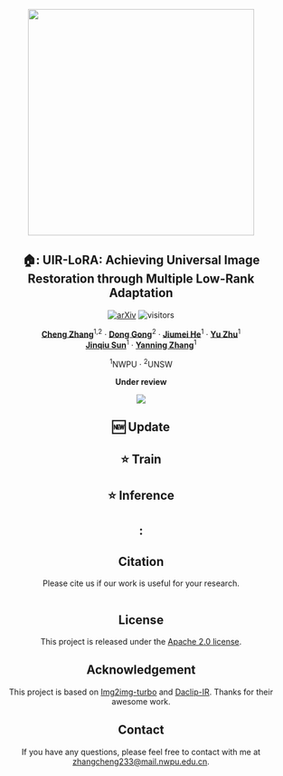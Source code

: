 <div align="center">
  <p align="center">
    <img src="assets/logo.png" width="400">
</p>
<h2> 🏠: UIR-LoRA: Achieving Universal Image Restoration through Multiple Low-Rank Adaptation</h2>
  
[![arXiv](https://img.shields.io/badge/arXiv-<INDEX>-<COLOR>.svg)](https://arxiv.org/abs/<INDEX>) 
![visitors](https://visitor-badge.laobi.icu/badge?page_id=Justones.UIR-LoRA)



[**Cheng Zhang**](https://scholar.google.com/citations?user=L_Av9NcAAAAJ&hl=zh-CN/)<sup>1,2</sup> · [**Dong Gong**](https://scholar.google.com/citations?user=e2u6hRoAAAAJ&hl=zh-CN/)<sup>2</sup> · [**Jiumei He**](https://mattiasegu.github.io/)<sup>1</sup> · [**Yu Zhu**](https://people.inf.ethz.ch/pomarc/)<sup>1</sup> <br>
[**Jinqiu Sun**]()<sup>1</sup> · [**Yanning Zhang**](https://scholar.google.com/citations?user=-wzlS7QAAAAJ&hl=zh-CN/)<sup>1</sup>

<sup>1</sup>NWPU  · <sup>2</sup>UNSW 

**Under review**


<p align="center">
    <img src="assets/teaser.png">
</p>

## :new: Update

## :star: Train

## :star: Inference

## :

## Citation

Please cite us if our work is useful for your research.

```
```

## License

This project is released under the [Apache 2.0 license](LICENSE).

## Acknowledgement

This project is based on [Img2img-turbo](https://github.com/GaParmar/img2img-turbo) and [Daclip-IR](https://github.com/Algolzw/daclip-uir/). Thanks for their awesome work.

## Contact

If you have any questions, please feel free to contact with me at zhangcheng233@mail.nwpu.edu.cn.

</div>
